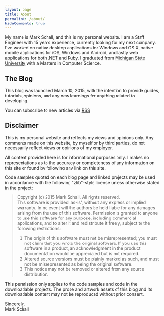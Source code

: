 ```yaml
---
layout: page
title: About
permalink: /about/
hideComments: true
---
```


My name is Mark Schall, and this is my personal website. I am a Staff Engineer with 15 years experience, currently looking for my next company. I've worked on native desktop applications for Windows and OS X, native mobile applications for iOS, Windows and Android, and lastly web applications for both .NET and Ruby.  I graduated from [Michigan State University](http://msu.edu) with a Masters in Computer Science.

## The Blog

This blog was launched March 10, 2015, with the intention to provide guides, tutorials, opinions, and any new learnings for anything related to developing.

You can subscribe to new articles via [RSS](http://feeds.feedburner.com/maschall)

## Disclaimer

This is my personal website and reflects my views and opinions only.  Any comments made on this website, by myself or by third parties, do not necessarily reflect views or opinions of my employer.

All content provided here is for informational purposes only. I makes no representations as to the accuracy or completeness of any information on this site or found by following any link on this site.

Code samples quoted on each blog page and linked projects may be used in accordance with the following "zlib"-style license unless otherwise stated in the project:

> Copyright (c) 2015 Mark Schall. All rights reserved.  
> This software is provided 'as-is', without any express or implied warranty. In no event will the authors be held liable for any damages arising from the use of this software. Permission is granted to anyone to use this software for any purpose, including commercial applications, and to alter it and redistribute it freely, subject to the following restrictions:  
> 1. The origin of this software must not be misrepresented; you must not claim that you wrote the original software. If you use this software in a product, an acknowledgment in the product documentation would be appreciated but is not required.  
> 2. Altered source versions must be plainly marked as such, and must not be misrepresented as being the original software.  
> 3. This notice may not be removed or altered from any source distribution.

This permission only applies to the code samples and code in the downloadable projects. The prose and artwork assets of this blog and its downloadable content may not be reproduced without prior consent.

Sincerely,  
  Mark Schall